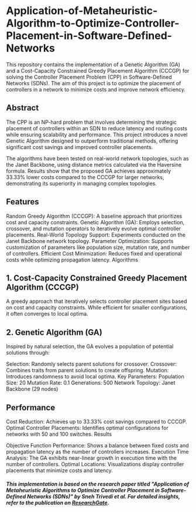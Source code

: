 # Application-of-Metaheuristic-Algorithm-to-Optimize-Controller-Placement-in-Software-Defined-Networks

This repository contains the implementation of a Genetic Algorithm (GA) and a Cost-Capacity Constrained Greedy Placement Algorithm (CCCGP) for solving the Controller Placement Problem (CPP) in Software-Defined Networks (SDNs). The aim of this project is to optimize the placement of controllers in a network to minimize costs and improve network efficiency.

## Abstract

The CPP is an NP-hard problem that involves determining the strategic placement of controllers within an SDN to reduce latency and routing costs while ensuring scalability and performance. This project introduces a novel Genetic Algorithm designed to outperform traditional methods, offering significant cost savings and improved controller placements.

The algorithms have been tested on real-world network topologies, such as the Janet Backbone, using distance metrics calculated via the Haversine formula. Results show that the proposed GA achieves approximately 33.33% lower costs compared to the CCCGP for larger networks, demonstrating its superiority in managing complex topologies.

## Features

Random Greedy Algorithm (CCCGP): A baseline approach that prioritizes cost and capacity constraints.
Genetic Algorithm (GA): Employs selection, crossover, and mutation operators to iteratively evolve optimal controller placements.
Real-World Topology Support: Experiments conducted on the Janet Backbone network topology.
Parameter Optimization: Supports customization of parameters like population size, mutation rate, and number of controllers.
Efficient Cost Minimization: Reduces fixed and operational costs while optimizing propagation latency.
Algorithms

## 1. Cost-Capacity Constrained Greedy Placement Algorithm (CCCGP)
A greedy approach that iteratively selects controller placement sites based on cost and capacity constraints. While efficient for smaller configurations, it often converges to local optima.

## 2. Genetic Algorithm (GA)
Inspired by natural selection, the GA evolves a population of potential solutions through:

Selection: Randomly selects parent solutions for crossover.
Crossover: Combines traits from parent solutions to create offspring.
Mutation: Introduces randomness to avoid local optima.
Key Parameters:
Population Size: 20
Mutation Rate: 0.1
Generations: 500
Network Topology: Janet Backbone (29 nodes)

## Performance
Cost Reduction: Achieves up to 33.33% cost savings compared to CCCGP.
Optimal Controller Placements: Identifies optimal configurations for networks with 50 and 100 switches.
Results

Objective Function Performance: Shows a balance between fixed costs and propagation latency as the number of controllers increases.
Execution Time Analysis: The GA exhibits near-linear growth in execution time with the number of controllers.
Optimal Locations: Visualizations display controller placements that minimize costs and latency.

#### _This implementation is based on the research paper titled "Application of Metaheuristic Algorithms to Optimize Controller Placement in Software-Defined Networks (SDNs)" by Sneh Trivedi et al. For detailed insights, refer to the publication on [ResearchGate](https://www.researchgate.net/publication/383824472_Application_of_Metaheuristic_Algorithms_to_Optimize_Controller_Placement_in_Software-Defined_Networks_SDNs)._
